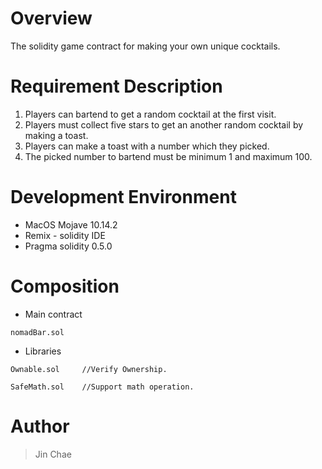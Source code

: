 # Overview
The solidity game contract for making your own unique cocktails.

# Requirement Description
1. Players can bartend to get a random cocktail at the first visit.
2. Players must collect five stars to get an another random cocktail by making a toast.
3. Players can make a toast with a number which they picked.
4. The picked number to bartend must be minimum 1 and maximum 100.

# Development Environment
* MacOS Mojave 10.14.2
* Remix - solidity IDE
* Pragma solidity 0.5.0

# Composition
* Main contract
```
nomadBar.sol
```
* Libraries
```
Ownable.sol     //Verify Ownership.
```
```
SafeMath.sol    //Support math operation.
```

# Author
> Jin Chae 